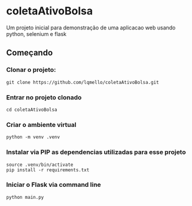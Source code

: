 # coletaAtivoBolsa

Um projeto inicial para demonstração de uma aplicacao web usando python, selenium e flask

## Começando

### Clonar o projeto:
```
git clone https://github.com/lqmello/coletaAtivoBolsa.git
```
### Entrar no projeto clonado
```
cd coletaAtivoBolsa
```
### Criar o ambiente virtual
```
python -m venv .venv
```
### Instalar via PIP as dependencias utilizadas para esse projeto
```
source .venv/bin/activate 
pip install -r requirements.txt
```
### Iniciar o Flask via command line
```
python main.py 
```

